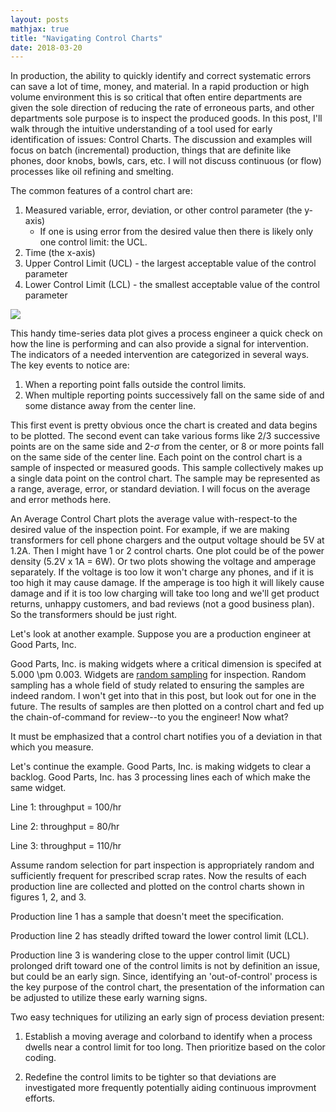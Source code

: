 ```yaml
---
layout: posts
mathjax: true
title: "Navigating Control Charts"
date: 2018-03-20
---
```


In production, the ability to quickly identify and correct systematic errors can save a lot of time, money, and material. In a rapid production or high volume environment this is so critical that often entire departments are given the sole direction of reducing the rate of erroneous parts, and other departments sole purpose is to inspect the produced goods. In this post, I'll walk through the intuitive understanding of a tool used for early identification of issues: Control Charts. The discussion and examples will focus on batch (incremental) production, things that are definite like phones, door knobs, bowls, cars, etc. I will not discuss continuous (or flow) processes like oil refining and smelting. 

The common features of a control chart are: 

<ol>
 <li> Measured variable, error, deviation, or other control parameter (the y-axis)
   <ul><li>If one is using error from the desired value then there is likely only one control limit: the UCL.</ul>
  
 <li> Time (the x-axis)

 <li> Upper Control Limit (UCL) - the largest acceptable value of the control parameter

 <li> Lower Control Limit (LCL) - the smallest acceptable value of the control parameter

</ol>

<img src="http://lclemon.github.io/images/sample_control_chart.png">

This handy time-series data plot gives a process engineer a quick check on how the line is performing and can also
provide a signal for intervention. The indicators of a needed intervention are categorized in several ways. The key events to notice are: 

<ol>
 <li> When a reporting point falls outside the control limits.
  
 <li> When multiple reporting points successively fall on the same side of and some distance away from the center line.
</ol>

This first event is pretty obvious once the chart is created and data begins to be plotted. The second event can take various forms like 2/3 successive points are on the same side and 2-$\sigma$ from the center, or 8 or more points fall on the same side of the center line. Each point on the control chart is a sample of inspected or measured goods. This sample collectively makes up a single data point on the control chart. The sample may be represented as a range, average, error, or standard deviation. I will focus on the average and error methods here. 

An Average Control Chart plots the average value with-respect-to the desired value of the inspection point. For example, if we are making transformers for cell phone chargers and the output voltage should be 5V at 1.2A. Then I might have 1 or 2 control charts. One plot could be of the power density (5.2V x 1A = 6W). Or two plots showing the voltage and amperage separately. If the voltage is too low it won't charge any phones, and if it is too high it may cause damage. If the amperage is too high it will likely cause damage and if it is too low charging will take too long and we'll get product returns, unhappy customers, and bad reviews (not a good business plan). So the transformers should be just right. 

<!-- Insert average plot exmaple here. Labeled with Watts and reasonable variation values for control limits -->



Let's look at another example. Suppose you are a production engineer at Good Parts, Inc. 

Good Parts, Inc. is making widgets where a critical dimension is specifed at 5.000 \pm 0.003. 
Widgets are [random sampling](https://en.wikipedia.org/wiki/Sampling_(statistics) "randomly sampled") for inspection. Random sampling has a whole field of study related to ensuring the samples are indeed random. I won't get into that in this post, but look out for one in the future. The results of samples are then plotted on a control chart and fed up the chain-of-command for review--to you the engineer! Now what?

<!-- <a href="https://www.leeclemon.com">Visit my site</a> -->
<!-- [I'm an inline-style link with title](https://www.google.com "Google's Homepage") -->

It must be emphasized that a control chart notifies you of a deviation in that which you measure. 

Let's continue the example. Good Parts, Inc. is making widgets to clear a backlog. Good Parts, Inc. has 3 processing lines each of which make the same widget. 

Line 1: throughput = 100/hr

Line 2: throughput = 80/hr

Line 3: throughput = 110/hr

Assume <!--add random selection for inspection post and link here-->random selection for part inspection is appropriately random and sufficiently frequent for prescribed scrap rates.
Now the results of each production line are collected and plotted on the control charts shown in figures 1, 2, and 3.

Production line 1 has a sample that doesn't meet the specification. 
<!-- insert images--> 

Production line 2 has steadly drifted toward the lower control limit (LCL).  
<!-- insert images--> 

Production line 3 is wandering close to the upper control limit (UCL) prolonged drift toward one of the control limits is not by definition an issue, but could be an early sign. Since, identifying an 'out-of-control' process is the key purpose of the control chart, the presentation of the information can be adjusted to utilize these early warning signs. 
<!-- insert images--> 


Two easy techniques for utilizing an early sign of process deviation present: 

1) Establish a moving average and colorband to identify when a process dwells near a control limit for too long. Then prioritize based on the color coding. 
<!-- insert images--> 


2) Redefine the control limits to be tighter so that deviations are investigated more frequently potentially aiding continuous improvment efforts. 
<!-- insert images--> 




